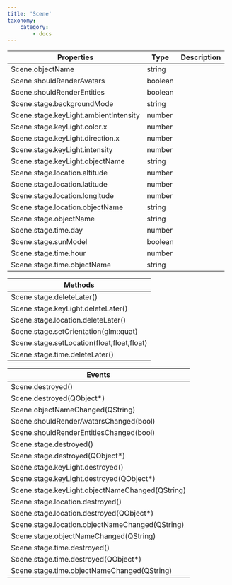 ```yaml
---
title: 'Scene'
taxonomy:
    category:
        - docs
---
```


| Properties                            | Type    | Description |
| ------------------------------------- | ------- | ----------- |
| Scene.objectName                      | string  |             |
| Scene.shouldRenderAvatars             | boolean |             |
| Scene.shouldRenderEntities            | boolean |             |
| Scene.stage.backgroundMode            | string  |             |
| Scene.stage.keyLight.ambientIntensity | number  |             |
| Scene.stage.keyLight.color.x          | number  |             |
| Scene.stage.keyLight.direction.x      | number  |             |
| Scene.stage.keyLight.intensity        | number  |             |
| Scene.stage.keyLight.objectName       | string  |             |
| Scene.stage.location.altitude         | number  |             |
| Scene.stage.location.latitude         | number  |             |
| Scene.stage.location.longitude        | number  |             |
| Scene.stage.location.objectName       | string  |             |
| Scene.stage.objectName                | string  |             |
| Scene.stage.time.day                  | number  |             |
| Scene.stage.sunModel                  | boolean |             |
| Scene.stage.time.hour                 | number  |             |
| Scene.stage.time.objectName           | string  |             |

| Methods                                  |
| ---------------------------------------- |
| Scene.stage.deleteLater()                |
| Scene.stage.keyLight.deleteLater()       |
| Scene.stage.location.deleteLater()       |
| Scene.stage.setOrientation(glm::quat)    |
| Scene.stage.setLocation(float,float,float) |
| Scene.stage.time.deleteLater()           |

| Events                                   |
| ---------------------------------------- |
| Scene.destroyed()                        |
| Scene.destroyed(QObject*)                |
| Scene.objectNameChanged(QString)         |
| Scene.shouldRenderAvatarsChanged(bool)   |
| Scene.shouldRenderEntitiesChanged(bool)  |
| Scene.stage.destroyed()                  |
| Scene.stage.destroyed(QObject*)          |
| Scene.stage.keyLight.destroyed()         |
| Scene.stage.keyLight.destroyed(QObject*) |
| Scene.stage.keyLight.objectNameChanged(QString) |
| Scene.stage.location.destroyed()         |
| Scene.stage.location.destroyed(QObject*) |
| Scene.stage.location.objectNameChanged(QString) |
| Scene.stage.objectNameChanged(QString)   |
| Scene.stage.time.destroyed()             |
| Scene.stage.time.destroyed(QObject*)     |
| Scene.stage.time.objectNameChanged(QString) |

